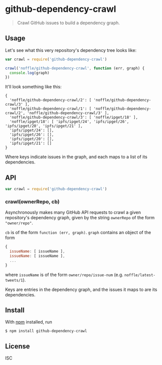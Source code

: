 # github-dependency-crawl

> Crawl GitHub issues to build a dependency graph.


## Usage

Let's see what this very repository's dependency tree looks like:

```js
var crawl = require('github-dependency-crawl')

crawl('noffle/github-dependency-crawl', function (err, graph) {
  console.log(graph)
})
```

It'll look something like this:

```
{
  'noffle/github-dependency-crawl/2': [ 'noffle/github-dependency-crawl/3' ],
  'noffle/github-dependency-crawl/1': [ 'noffle/github-dependency-crawl/2', 'noffle/github-dependency-crawl/3' ],
  'noffle/github-dependency-crawl/3': [ 'noffle/ipget/18' ],
  'noffle/ipget/18': [ 'ipfs/ipget/24', 'ipfs/ipget/26', 'ipfs/ipget/20', 'ipfs/ipget/21' ],
  'ipfs/ipget/24': [],
  'ipfs/ipget/26': [],
  'ipfs/ipget/20': [],
  'ipfs/ipget/21': []
}
```

Where keys indicate issues in the graph, and each maps to a list of its
dependencies.

## API

```js
var crawl = require('github-dependency-crawl')
```

### crawl(ownerRepo, cb)

Asynchronously makes many GitHub API requests to crawl a given repository's
dependency graph, given by the string `ownerRepo` of the form `"owner/repo"`.

`cb` is of the form `function (err, graph)`. `graph` contains an object of the
form

```js
{
  issueName: [ issueName ],
  issueName: [ issueName ],
  ...
}
```

where `issueName` is of the form `owner/repo/issue-num` (e.g.
`noffle/latest-tweets/1`).

Keys are entries in the dependency graph, and the issues it maps to are its
dependencies.


## Install

With [npm](https://npmjs.org/) installed, run

```
$ npm install github-dependency-crawl
```

## License

ISC

